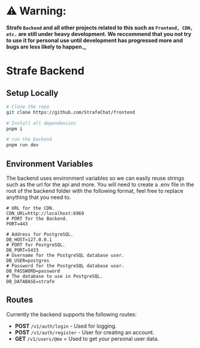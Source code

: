 # ⚠️ Warning:

**Strafe `Backend` and all other projects related to this such as `Frontend, CDN, etc.` are still under heavy development. We reccommend that you not try to use it for personal use until development has progressed more and bugs are less likely to happen.\_**

# Strafe Backend

## Setup Locally

```bash
# Clone the repo
git clone https://github.com/StrafeChat/frontend

# Install all dependencies
pnpm i

# run the backend
pnpm run dev
```

## Environment Variables

The backend uses environment variables so we can easily reuse strings such as the url for the api and more. You will need to create a .env file in the root of the backend folder with the following format, feel free to replace anything that you need to.

```dosini
# URL for the CDN.
CDN_URL=http://localhost:6969
# PORT for the Backend.
PORT=443

# Address for PostgreSQL.
DB_HOST=127.0.0.1
# PORT for PostgreSQL.
DB_PORT=5433
# Username for the PostgreSQL database user.
DB_USER=postgres
# Password for the PostgreSQL database user.
DB_PASSWORD=password
# The database to use in PostgreSQL.
DB_DATABASE=strafe
```

## Routes

Currently the backend supports the following routes:
- **POST** `/v1/auth/login` - Used for logging.
- **POST** `/v1/auth/register` - User for creating an account.
- **GET** `/v1/users/@me` = Used to get your personal user data.